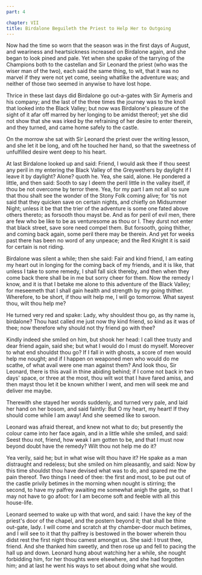 ```yaml
---
part: 4

chapter: VII
title: Birdalone Beguileth the Priest to Help Her to Outgoing
---
```


Now had the time so worn that the season was in the first days of August, and weariness and heartsickness increased on Birdalone again, and she began to look pined and pale. Yet when she spake of the tarrying of the Champions both to the castellan and Sir Leonard the priest (who was the wiser man of the two), each said the same thing, to wit, that it was no marvel if they were not yet come, seeing whatlike the adventure was; and neither of those two seemed in anywise to have lost hope.

Thrice in these last days did Birdalone go out-a-gates with Sir Aymeris and his company; and the last of the three times the journey was to the knoll that looked into the Black Valley; but now was Birdalone's pleasure of the sight of it afar off marred by her longing to be amidst thereof; yet she did not show that she was irked by the refraining of her desire to enter therein, and they turned, and came home safely to the castle.

On the morrow she sat with Sir Leonard the priest over the writing lesson, and she let it be long, and oft he touched her hand, so that the sweetness of unfulfilled desire went deep to his heart.

At last Birdalone looked up and said: Friend, I would ask thee if thou seest any peril in my entering the Black Valley of the Greywethers by daylight if I leave it by daylight? Alone? quoth he. Yea, she said, alone. He pondered a little, and then said: Sooth to say I deem the peril little in the valley itself, if thou be not overcome by terror there. Yea, for my part I am not all so sure that thou shalt see the wonder of the Stony Folk coming alive; for 'tis not said that they quicken save on certain nights, and chiefly on Midsummer Night; unless it be that the trier of the adventure is some one fated above others thereto; as forsooth thou mayst be. And as for peril of evil men, there are few who be like to be as venturesome as thou or I. They durst not enter that black street, save sore need compel them. But forsooth, going thither, and coming back again, some peril there may be therein. And yet for weeks past there has been no word of any unpeace; and the Red Knight it is said for certain is not riding.

Birdalone was silent a while; then she said: Fair and kind friend, I am eating my heart out in longing for the coming back of my friends, and it is like, that unless I take to some remedy, I shall fall sick thereby, and then when they come back there shall be in me but sorry cheer for them. Now the remedy I know, and it is that I betake me alone to this adventure of the Black Valley; for meseemeth that I shall gain health and strength by my going thither. Wherefore, to be short, if thou wilt help me, I will go tomorrow. What sayest thou, wilt thou help me?

He turned very red and spake: Lady, why shouldest thou go, as thy name is, birdalone? Thou hast called me just now thy kind friend, so kind as it was of thee; now therefore why should not thy friend go with thee?

Kindly indeed she smiled on him, but shook her head: I call thee trusty and dear friend again, said she; but what I would do I must do myself. Moreover to what end shouldst thou go? If I fall in with ghosts, a score of men would help me nought; and if I happen on weaponed men who would do me scathe, of what avail were one man against them? And look thou, Sir Leonard, there is this avail in thine abiding behind; if I come not back in two days' space, or three at the most, thou wilt wot that I have fared amiss, and then mayst thou let it be known whither I went, and men will seek me and deliver me maybe.

Therewith she stayed her words suddenly, and turned very pale, and laid her hand on her bosom, and said faintly: But O my heart, my heart! If they should come while I am away! And she seemed like to swoon.

Leonard was afraid thereat, and knew not what to do; but presently the colour came into her face again, and in a little while she smiled, and said: Seest thou not, friend, how weak I am gotten to be, and that I must now beyond doubt have the remedy? Wilt thou not help me do it?

Yea verily, said he; but in what wise wilt thou have it? He spake as a man distraught and redeless; but she smiled on him pleasantly, and said: Now by this time shouldst thou have devised what was to do, and spared me the pain thereof. Two things I need of thee: the first and most, to be put out of the castle privily betimes in the morning when nought is stirring; the second, to have my palfrey awaiting me somewhat anigh the gate, so that I may not have to go afoot: for I am become soft and feeble with all this house-life.

Leonard seemed to wake up with that word, and said: I have the key of the priest's door of the chapel, and the postern beyond it; that shall be thine out-gate, lady. I will come and scratch at thy chamber-door much betimes, and I will see to it that thy palfrey is bestowed in the bower wherein thou didst rest the first night thou camest amongst us. She said: I trust thee, friend. And she thanked him sweetly, and then rose up and fell to pacing the hall up and down. Leonard hung about watching her a while, she nought forbidding him, for her thoughts were elsewhere, and she had forgotten him; and at last he went his ways to set about doing what she would.
